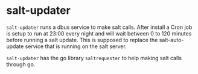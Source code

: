 # salt-updater

`salt-updater` runs a dbus service to make salt calls. After install a Cron job is setup to run at 23:00 every night and will wait between 0 to 120 minutes before running a salt update. This is supposed to replace the salt-auto-update service that is running on the salt server.

`salt-updater` has the go library `saltrequester` to help making salt calls through go.